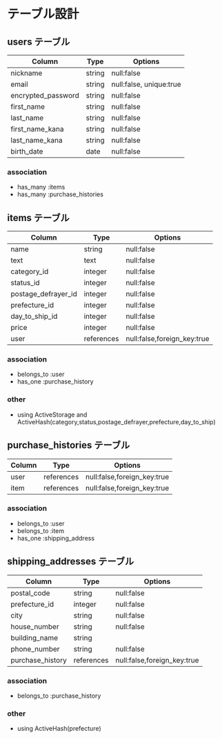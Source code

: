 # テーブル設計

## users テーブル
| Column                | Type           | Options                         |
|-----------------------|----------------|---------------------------------|
| nickname              | string         | null:false                      |
| email                 | string         | null:false, unique:true         |
| encrypted_password    | string         | null:false                      |
| first_name            | string         | null:false                      |
| last_name             | string         | null:false                      |
| first_name_kana       | string         | null:false                      |
| last_name_kana        | string         | null:false                      |
| birth_date            | date           | null:false                      |

### association
- has_many :items
- has_many :purchase_histories

## items テーブル
| Column                | Type           | Options                         |
|-----------------------|----------------|---------------------------------|
| name                  | string         | null:false                      |
| text                  | text           | null:false                      |
| category_id           | integer        | null:false                      |
| status_id             | integer        | null:false                      |
| postage_defrayer_id   | integer        | null:false                      |
| prefecture_id         | integer        | null:false                      |
| day_to_ship_id        | integer        | null:false                      |
| price                 | integer        | null:false                      |
| user                  | references     | null:false,foreign_key:true     |

### association
- belongs_to :user
- has_one :purchase_history

### other
- using ActiveStorage and ActiveHash(category,status,postage_defrayer,prefecture,day_to_ship)

## purchase_histories テーブル
| Column                | Type           | Options                         |
|-----------------------|----------------|---------------------------------|
| user                  | references     | null:false,foreign_key:true     |
| item                  | references     | null:false,foreign_key:true     |

### association
- belongs_to :user
- belongs_to :item
- has_one :shipping_address

## shipping_addresses テーブル
| Column                | Type           | Options                         |
|-----------------------|----------------|---------------------------------|
| postal_code           | string         | null:false                      |
| prefecture_id         | integer        | null:false                      |
| city                  | string         | null:false                      |
| house_number          | string         | null:false                      |
| building_name         | string         |                                 |
| phone_number          | string         | null:false                      |
| purchase_history      | references     | null:false,foreign_key:true     |

### association
- belongs_to :purchase_history

### other
- using ActiveHash(prefecture)
